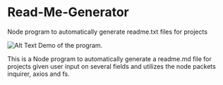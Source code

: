 # Read-Me-Generator
Node program to automatically generate readme.txt files for projects

![Alt Text](https://gyazo.com/9252492b677ec4f29eabeaa06b86d843)
Demo of the program.

This is a Node program to automatically generate a readme.md file for projects given user input on several fields and utilizes the node packets inquirer, axios and fs. 
